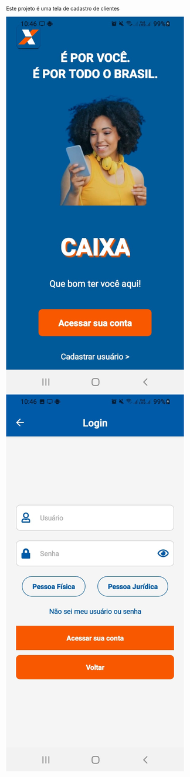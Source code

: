 Este projeto é uma tela de cadastro de clientes 




![Tela 1](./assets/tela1.jpeg)
![Tela 2](./assets/tela2.jpeg)











